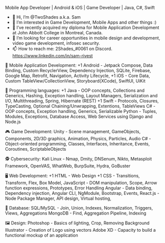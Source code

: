 Mobile App Developer | Android & iOS | Game Developer | Java, C#, Swift

- 👋 Hi, I’m @TwoShades a.k.a. Sam
- 👀 I’m interested in Game Development, Mobile Apps and other things :)
- 🌱 I’ve recently acquired my diploma for Mobile Application Development at John Abbott College in Montreal, Canada.
- 💞️ I’m looking for career opportunities in mobile design and development, video game development, infosec security.
- 📫 How to reach me:
2Shades_#0061 on Discord.
https://www.linkedin.com/in/sam-rivest

📱 Mobile Application Development:
+1 Android - Jetpack Compose, Data Binding, Custom RecyclerView, Dependency Injection, SQLite, Firebase, Google Map, Retrofit, Navigation, Activity Lifecycle,
+1 iOS - Core Data, Custom TableView/CollectionView, Storyboard(XCode), SwiftUI, UiKit

📜 Programming languages:
+1 Java - OOP concepts, Collections and Generics, Hashing, Exception handling, Layout Managers, Serialization and I/O, Multithreading, Spring, Hibernate (REST)
+1 Swift - Protocols, Closures, TypeCasting, Optional Chaining/Unwrapping, Extentions, TableViews
C# - OOP concepts, Exception handling, Generics, Serializable
Python - Tuples, Modules, Exceptions, Database Access, Web Services using Django and Node.js

🎮 Game Development:
Unity - Scene management, GameObjects, Components, 2D/3D graphics, Animation, Physics, Particles, Audio
C# - Object-oriented programming, Classes, Interfaces, Inheritance, Events, Coroutines, ScriptableObjects

🕵️ Cybersecurity:
Kali Linux - Nmap, Dmity, DNSenum, Nikto, Metasploit Framework, OpenVAS, WhatWeb, BurpSuite, Hydra, GoBuster

🖥️ Web Development:
+1 HTML - Web Design
+1 CSS - Transitions, Transform, Flex, Box Model,
JavaScript - DOM manipulation, Scope, Arrow function expressions, Prototypes, Error Handling
Angular - Data binding, Dependency injection, Angular CLI, NgModule, Bootstrap, Events,
React.js - Node Package Manager, API design, Virtual hosting,

💾 Database:
SQL/MySQL - Join, Union, Indexes, Normalization, Triggers, Views, Aggregations
MongoDB - Find, Aggregation Pipeline, Indexing

🖼️ Design:
Photoshop - Basics of lighting, Crop, Removing Background
Illustrator - Creation of Logo using vectors
Adobe XD - Capacity to build a functional mockup of an application

<!---
TwoShades/TwoShades is a ✨ special ✨ repository because its `README.md` (this file) appears on your GitHub profile.
You can click the Preview link to take a look at your changes.
--->

